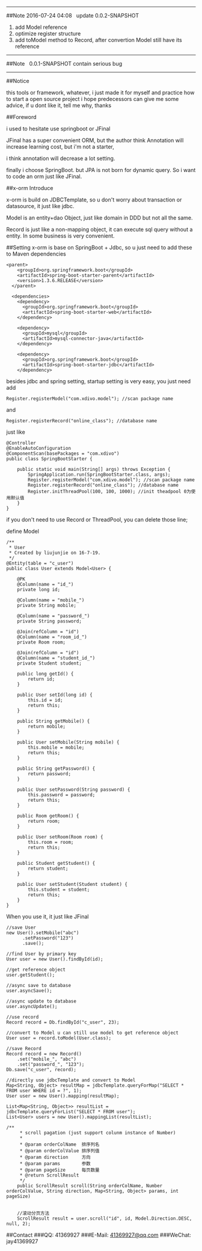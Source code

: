 <hr/>
##Note 2016-07-24 04:08 &nbsp; update 0.0.2-SNAPSHOT

1. add Model reference
2. optimize register structure
3. add toModel method to Record, after convertion Model still have its reference


<hr/>
##Note &nbsp; 0.0.1-SNAPSHOT
contain serious bug
<hr/>

##Notice

this tools or framework, whatever, i just made it for myself and practice how to start a open source project
i hope predecessors can give me some advice, if u dont like it, tell me why, thanks 

##Foreword

i used to hesitate use springboot or JFinal

JFinal has a super convenient ORM, but the author think Annotation will increase learning cost, but i'm not a starter, 

i think annotation will decrease a lot setting.

finally i choose SpringBoot. but JPA is not born for dynamic query. So i want to code an orm just like JFinal.

##x-orm Introduce

x-orm is build on JDBCTemplate, so u don't worry about transaction or datasource, it just like jdbc.

Model is an entity+dao Object, just like domain in DDD but not all the same.

Record is just like a non-mapping object, it can execute sql query without a entity. In some business is very convenient.

##Setting
x-orm is base on SpringBoot + Jdbc, so u just need to add these to Maven dependencies
```
<parent>
    <groupId>org.springframework.boot</groupId>
    <artifactId>spring-boot-starter-parent</artifactId>
    <version>1.3.6.RELEASE</version>
  </parent>

  <dependencies>
    <dependency>
      <groupId>org.springframework.boot</groupId>
      <artifactId>spring-boot-starter-web</artifactId>
    </dependency>

    <dependency>
      <groupId>mysql</groupId>
      <artifactId>mysql-connector-java</artifactId>
    </dependency>

    <dependency>
      <groupId>org.springframework.boot</groupId>
      <artifactId>spring-boot-starter-jdbc</artifactId>
    </dependency>
```



besides jdbc and spring setting, startup setting is very easy, you just need add 
```
Register.registerModel("com.xdivo.model"); //scan package name
```
and 
```
Register.registerRecord("online_class"); //database name
```
just like
```
@Controller
@EnableAutoConfiguration
@ComponentScan(basePackages = "com.xdivo")
public class SpringBootStarter {

    public static void main(String[] args) throws Exception {
        SpringApplication.run(SpringBootStarter.class, args);
        Register.registerModel("com.xdivo.model"); //scan package name
        Register.registerRecord("online_class"); //database name
        Register.initThreadPool(100, 100, 1000); //init theadpool 0为使用默认值
    }
}

```

if you don't need to use Record or ThreadPool, you can delete those line;

define Model
```
/**
 * User
 * Created by liujunjie on 16-7-19.
 */
@Entity(table = "c_user")
public class User extends Model<User> {

    @PK
    @Column(name = "id_")
    private long id;

    @Column(name = "mobile_")
    private String mobile;

    @Column(name = "password_")
    private String password;

    @Join(refColumn = "id")
    @Column(name = "room_id_")
    private Room room;

    @Join(refColumn = "id")
    @Column(name = "student_id_")
    private Student student;

    public long getId() {
        return id;
    }

    public User setId(long id) {
        this.id = id;
        return this;
    }

    public String getMobile() {
        return mobile;
    }

    public User setMobile(String mobile) {
        this.mobile = mobile;
        return this;
    }

    public String getPassword() {
        return password;
    }

    public User setPassword(String password) {
        this.password = password;
        return this;
    }

    public Room getRoom() {
        return room;
    }

    public User setRoom(Room room) {
        this.room = room;
        return this;
    }

    public Student getStudent() {
        return student;
    }

    public User setStudent(Student student) {
        this.student = student;
        return this;
    }
}
```

When you use it, it just like JFinal
```
//save User
new User().setMobile("abc")
      .setPassword("123")
      .save();

//find User by primary key
User user = new User().findById(id);

//get reference object
user.getStudent();

//async save to database
user.asyncSave();

//async update to database
user.asyncUpdate();
```

```
//use record
Record record = Db.findById("c_user", 23);

//convert to Model u can still use model to get reference object
User user = record.toModel(User.class);

//save Record
Record record = new Record()
    .set("mobile_", "abc")
    .set("password_", "123");
Db.save("c_user", record);
```

```
//directly use jdbcTemplate and convert to Model
Map<String, Object> resultMap = jdbcTemplate.queryForMap("SELECT * FROM user WHERE id = ?", 1);
User user = new User().mapping(resultMap);

List<Map<String, Object>> resultList = jdbcTemplate.queryForList("SELECT * FROM user");
List<User> users = new User().mappingList(resultList);

```

```
/**
     * scroll pagation (just support colunm instance of Number)
     *
     * @param orderColName  排序列名
     * @param orderColValue 排序列值
     * @param direction     方向
     * @param params        参数
     * @param pageSize      每页数量
     * @return ScrollResult
     */
    public ScrollResult scroll(String orderColName, Number orderColValue, String direction, Map<String, Object> params, int pageSize)


    //滚动分页方法
    ScrollResult result = user.scroll("id", id, Model.Direction.DESC, null, 2);

```



##Contact
###QQ: 41369927
###E-Mail: 41369927@qq.com
###WeChat: jay41369927
